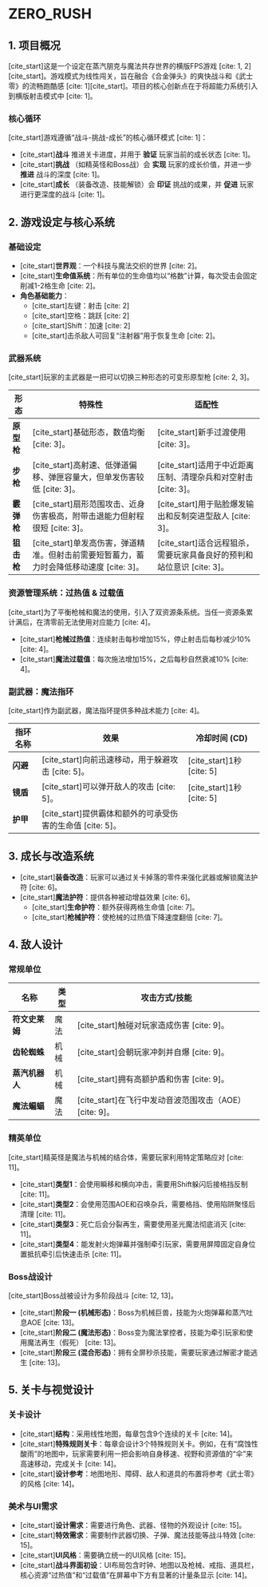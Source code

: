# ZERO_RUSH
## 1. 项目概况

[cite_start]这是一个设定在蒸汽朋克与魔法共存世界的横版FPS游戏 [cite: 1, 2][cite_start]。游戏模式为线性闯关，旨在融合《合金弹头》的爽快战斗和《武士零》的流畅跑酷感 [cite: 1][cite_start]。项目的核心创新点在于将超能力系统引入到横版射击模式中 [cite: 1]。

### 核心循环
[cite_start]游戏遵循“战斗-挑战-成长”的核心循环模式 [cite: 1]：
* [cite_start]**战斗** 推进关卡进度，并用于 **验证** 玩家当前的成长状态 [cite: 1]。
* [cite_start]**挑战** （如精英怪和Boss战）会 **实现** 玩家的成长价值，并进一步 **推进** 战斗的深度 [cite: 1]。
* [cite_start]**成长** （装备改造、技能解锁）会 **印证** 挑战的成果，并 **促进** 玩家进行更深度的战斗 [cite: 1]。

## 2. 游戏设定与核心系统

### 基础设定
* [cite_start]**世界观**：一个科技与魔法交织的世界 [cite: 2]。
* [cite_start]**生命值系统**：所有单位的生命值均以“格数”计算，每次受击会固定削减1-2格生命 [cite: 2]。
* **角色基础能力**：
    * [cite_start]左键：射击 [cite: 2]
    * [cite_start]空格：跳跃 [cite: 2]
    * [cite_start]Shift：加速 [cite: 2]
    * [cite_start]击杀敌人可回复“注射器”用于恢复生命 [cite: 2]。

### 武器系统
[cite_start]玩家的主武器是一把可以切换三种形态的可变形原型枪 [cite: 2, 3]。

| 形态 | 特殊性 | 适配性 |
| --- | --- | --- |
| **原型枪** | [cite_start]基础形态，数值均衡 [cite: 3]。 | [cite_start]新手过渡使用 [cite: 3]。 |
| **步枪** | [cite_start]高射速、低弹道偏移、弹匣容量大，但单发伤害较低 [cite: 3]。 | [cite_start]适用于中近距离压制、清理杂兵和对空射击 [cite: 3]。 |
| **霰弹枪** | [cite_start]扇形范围攻击、近身伤害极高，附带击退能力但射程很短 [cite: 3]。 | [cite_start]用于贴脸爆发输出和反制突进型敌人 [cite: 3]。 |
| **狙击枪** | [cite_start]单发高伤害，弹道精准。但射击前需要短暂蓄力，蓄力时会降低移动速度 [cite: 3]。 | [cite_start]适合远程狙杀，需要玩家具备良好的预判和站位意识 [cite: 3]。 |

### 资源管理系统：过热值 & 过载值
[cite_start]为了平衡枪械和魔法的使用，引入了双资源条系统。当任一资源条累计满后，在清零前无法使用对应能力 [cite: 4]。

* [cite_start]**枪械过热值**：连续射击每秒增加15%，停止射击后每秒减少10% [cite: 4]。
* [cite_start]**魔法过载值**：每次施法增加15%，之后每秒自然衰减10% [cite: 4]。

### 副武器：魔法指环
[cite_start]作为副武器，魔法指环提供多种战术能力 [cite: 4]。

| 指环名称 | 效果 | 冷却时间 (CD) |
| --- | --- | --- |
| **闪避** | [cite_start]向前迅速移动，用于躲避攻击 [cite: 5]。 | [cite_start]1秒 [cite: 5] |
| **镜盾** | [cite_start]可以弹开敌人的攻击 [cite: 5]。 | [cite_start]1秒 [cite: 5] |
| **护甲** | [cite_start]提供霸体和额外的可承受伤害的生命值 [cite: 5]。 | |

## 3. 成长与改造系统
* [cite_start]**装备改造**：玩家可以通过关卡掉落的零件来强化武器或解锁魔法护符 [cite: 6]。
* [cite_start]**魔法护符**：提供各种被动增益效果 [cite: 6]。
    * [cite_start]**生命护符**：额外获得两格生命值 [cite: 7]。
    * [cite_start]**枪械护符**：使枪械的过热值下降速度翻倍 [cite: 7]。

## 4. 敌人设计

### 常规单位
| 名称 | 类型 | 攻击方式/技能 |
| --- | --- | --- |
| **符文史莱姆** | 魔法 | [cite_start]触碰对玩家造成伤害 [cite: 9]。 |
| **齿轮蜘蛛** | 机械 | [cite_start]会朝玩家冲刺并自爆 [cite: 9]。 |
| **蒸汽机器人**| 机械 | [cite_start]拥有高额护盾和伤害 [cite: 9]。 |
| **魔法蝙蝠** | 魔法 | [cite_start]在飞行中发动音波范围攻击（AOE） [cite: 9]。 |

### 精英单位
[cite_start]精英怪是魔法与机械的结合体，需要玩家利用特定策略应对 [cite: 11]。
* [cite_start]**类型1**：会使用瞬移和横向冲击，需要用Shift躲闪后接格挡反制 [cite: 11]。
* [cite_start]**类型2**：会使用范围AOE和召唤杂兵，需要格挡、使用陷阱聚怪后清理 [cite: 11]。
* [cite_start]**类型3**：死亡后会分裂再生，需要使用圣光魔法彻底消灭 [cite: 11]。
* [cite_start]**类型4**：能发射火炮弹幕并强制牵引玩家，需要用屏障固定自身位置抵抗牵引后快速击杀 [cite: 11]。

### Boss战设计
[cite_start]Boss战被设计为多阶段战斗 [cite: 12, 13]。
* [cite_start]**阶段一 (机械形态)**：Boss为机械巨兽，技能为火炮弹幕和蒸汽吐息AOE [cite: 13]。
* [cite_start]**阶段二 (魔法形态)**：Boss变为魔法掌控者，技能为牵引玩家和使用魔法再生（假死） [cite: 13]。
* [cite_start]**阶段三 (混合形态)**：拥有全屏秒杀技能，需要玩家通过解密才能逃生 [cite: 13]。

## 5. 关卡与视觉设计

### 关卡设计
* [cite_start]**结构**：采用线性地图，每章包含9个连续的关卡 [cite: 14]。
* [cite_start]**特殊规则关卡**：每章会设计3个特殊规则关卡。例如，在有“腐蚀性酸雨”的地图中，玩家需要利用一把会影响自身移速、视野和资源值的“伞”来高速移动，完成关卡 [cite: 14]。
* [cite_start]**设计参考**：地图地形、障碍、敌人和道具的布置将参考《武士零》的风格 [cite: 14]。

### 美术与UI需求
* [cite_start]**设计需求**：需要进行角色、武器、怪物的外观设计 [cite: 15]。
* [cite_start]**特效需求**：需要制作武器切换、子弹、魔法技能等战斗特效 [cite: 15]。
* [cite_start]**UI风格**：需要确立统一的UI风格 [cite: 15]。
* [cite_start]**战斗界面初设**：UI布局包含时钟、地图以及枪械、戒指、道具栏，核心资源“过热值”和“过载值”在屏幕中下方有显著的计量条显示 [cite: 14]。
